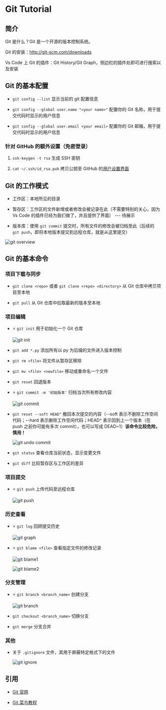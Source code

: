 # Git Tutorial

## 简介

Git 是什么？Git 是一个开源的版本控制系统。

Git 的安装：<http://git-scm.com/downloads>

Vs Code 上 Git 的插件：Git History/Git Graph，侧边栏的插件处即可进行搜索以及安装

## Git 的基本配置

- `git config --list` 显示当前的 git 配置信息

- `git config --global user.name "<your name>"` 配置你的 Git 名称，用于提交代码时显示的用户信息

- `git config --global user.email <your email>` 配置你的 Git 邮箱，用于提交代码时显示的用户信息

### 针对 GitHub 的额外设置（免密登录）

1. `ssh-keygen -t rsa` 生成 SSH 密钥

1. `cat ~/.ssh/id_rsa.pub` 拷贝公钥至 GitHub 的[用户设置界面](https://github.com/settings/keys)

## Git 的工作模式

- 工作区：本地所见的目录

- 暂存区：工作区的文件新增或者修改会被记录在此（不需要特别的关心，因为 Vs Code 的插件已经为我们做了，并且提供了界面） --- 待展示

- 版本库：使用 `git commit` 提交时，所有文件的修改会被归档至此（后续的 `git push`，即将本地版本提交到远程仓库，就是从这里提交）

![git overview](./png/git-overview.png)

## Git 的基本命令

### 项目下载与同步

- `git clone <repo>` 或者 `git clone <repo> <directory>` 从 Git 仓库中拷贝项目至本地

- `git pull` 从 Git 仓库中拉取最新的版本至本地

### 项目编辑

- :star: `git init` 用于初始化一个 Git 仓库

  ![git init](./png/git-init.png)

- `git add *.py` 添加所有以 py 为后缀的文件进入版本控制

- `git rm <file>` 将文件从暂存区移除

- `git mv <file> <newfile>` 移动或重命名一个文件

- `git reset` 回退版本

- :star: `git commit -m '初始版本'` 归档当次所有修改内容

  ![git commit](./png/git-commit.png)

- `git reset --soft HEAD^` 撤回本次提交的内容（--soft 表示不删除工作空间代码；--hard 表示删除工作空间代码；HEAD^ 表示回到上一个版本（在 push 之前你可能有多次 commit），也可以写成 DEAD~1）**该命令比较危险，慎用！**

  ![git undo commit](./png/git-undo-commit.png)

- `git status` 查看仓库当前状态，显示变更文件

- `git diff` 比较暂存区与工作区的差异

### 项目提交

- :star: `git push` 上传代码至远程仓库

  ![git push](./png/git-push.png)

### 历史查看

- :star: `git log` 回顾提交历史

  ![git graph](./png/git-graph.png)

- :star: `git blame <file>` 查看指定文件的修改记录

  ![git blame1](./png/git-blame1.png)

  ![git blame2](./png/git-blame2.png)

### 分支管理

- :star: `git branch <branch_name>` 创建分支

  ![git branch](./png/git-branch.png)

- `git checkout <branch_name>` 切换分支

- `git merge` 分支合并

### 其他

- 关于 `.gitignore` 文件，其用于屏蔽特定格式下的文件

  ![git ignore](./png/git-ignore.png)

<!-- ## GitHub 的基本用法

- 创建新的 Repository

  ![new repo](./png/github-new-repo.png)

- 区分私有/公有项目

  ![private and public](./png/github-private-public.png) -->

## 引用

- [Git 官网](https://git-scm.com/)

- [Git 菜鸟教程](https://www.runoob.com/git/git-tutorial.html)
